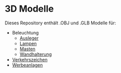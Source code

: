 # 3D Modelle 
 Dieses Repository enthält .OBJ und .GLB Modelle für: 
- Beleuchtung
   - [Ausleger](Beleuchtung/Ausleger/readme_Ausleger.md) 
   - [Lampen](Beleuchtung/Lampen/readme_Lampen.md) 
   - [Masten](Beleuchtung/Masten/readme_Masten.md)
   - [Wandhalterung](Beleuchtung/Wandhalterung/readme_Wandhalterung.md) 
- [Verkehrszeichen](Verkehrszeichen/readme_Verkehrszeichen.md) 
- [Werbeanlagen](Werbeanlagen/readme_Werbeanlagen.md) 
